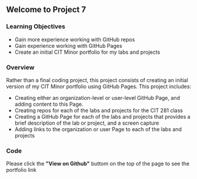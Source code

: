 ## Welcome to Project 7

### Learning Objectives

- Gain more experience working with GitHub repos
- Gain experience working with GitHub Pages
- Create an initial CIT Minor portfolio for my labs and projects

### Overview

Rather than a final coding project, this project consists of creating an initial version of my CIT Minor portfolio using GitHub Pages. This project includes:

- Creating either an organization-level or user-level GitHub Page, and adding content to this Page. 
- Creating repos for each of the labs and projects for the CIT 281 class
- Creating a GitHub Page for each of the labs and projects that provides a brief description of the lab or project, and a screen capture
- Adding links to the organization or user Page to each of the labs and projects

### Code

Please click the **"View on Github"** buttom on the top of the page to see the portfolio link
